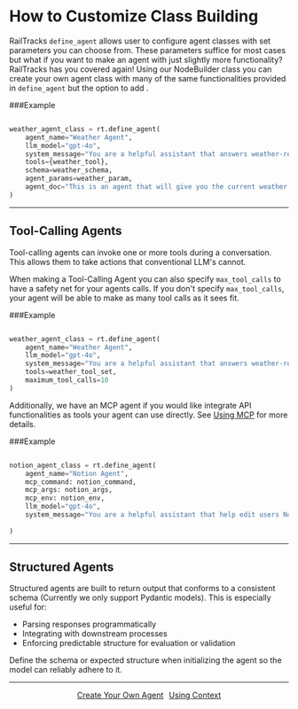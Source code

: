 # How to Customize Class Building

RailTracks `define_agent` allows user to configure agent classes with set parameters you can choose from. These parameters suffice for most cases but what if you want to make an agent with just slightly more functionality? RailTracks has you covered again! Using our NodeBuilder class you can create your own agent class with many of the same functionalities provided in `define_agent` but the option to add . 


###Example
```python

weather_agent_class = rt.define_agent(
    agent_name="Weather Agent",
    llm_model="gpt-4o",
    system_message="You are a helpful assistant that answers weather-related questions.",
    tools={weather_tool},
    schema=weather_schema,
    agent_params=weather_param,
    agent_doc="This is an agent that will give you the current weather and answer weather related questions you have"    
)
```


---

## Tool-Calling Agents

Tool-calling agents can invoke one or more tools during a conversation. This allows them to take actions that conventional LLM's cannot.

When making a Tool-Calling Agent you can also specify `max_tool_calls` to have a safety net for your agents calls. If you don't specify `max_tool_calls`, your agent will be able to make as many tool calls as it sees fit.

###Example
```python

weather_agent_class = rt.define_agent(
    agent_name="Weather Agent",
    llm_model="gpt-4o",
    system_message="You are a helpful assistant that answers weather-related questions.",
    tools=weather_tool_set,
    maximum_tool_calls=10
)
```

Additionally, we have an MCP agent if you would like integrate API functionalities as tools your agent can use directly. See [Using MCP](../tools_mcp/mcp/MCP_tools_in_RT.md) for more details.

###Example
```python

notion_agent_class = rt.define_agent(
    agent_name="Notion Agent",
    mcp_command: notion_command,
    mcp_args: notion_args,
    mcp_env: notion_env,
    llm_model="gpt-4o",
    system_message="You are a helpful assistant that help edit users Notion pages",
    
)
```

---

## Structured Agents

Structured agents are built to return output that conforms to a consistent schema (Currently we only support Pydantic models). This is especially useful for:

- Parsing responses programmatically
- Integrating with downstream processes
- Enforcing predictable structure for evaluation or validation

Define the schema or expected structure when initializing the agent so the model can reliably adhere to it.

---

<p style="text-align:center;">
  <a href="../tools_mcp/create_your_own" class="md-button" style="margin:3px">Create Your Own Agent</a>
  <a href="../advanced_usage/context" class="md-button" style="margin:3px">Using Context</a>
</p>
